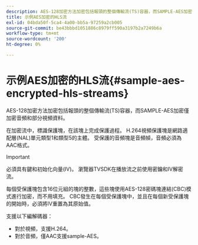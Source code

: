 ```yaml
---
description: AES-128加密方法加密包括報頭的整個傳輸流(TS)容器，而SAMPLE-AES加密僅加密音頻和部分視頻資料。
title: 示例AES加密的HLS流
exl-id: 04bda50f-5ca4-4a00-bb5a-97259a2cb005
source-git-commit: be43bbbd1051886c8979ff590a3197b2a7249b6a
workflow-type: tm+mt
source-wordcount: '200'
ht-degree: 0%

---
```


# 示例AES加密的HLS流{#sample-aes-encrypted-hls-streams}

AES-128加密方法加密包括報頭的整個傳輸流(TS)容器，而SAMPLE-AES加密僅加密音頻和部分視頻資料。

在加密流中，標識保護塊，在該塊上完成保護過程。 H.264視頻保護塊是網路適配層(NAL)單元類型1和類型5的主體。 受保護的音頻塊是音頻幀，音頻必須為AAC格式。

>[!IMPORTANT]
>
>必須具有鍵和初始化向量(IV)。 瀏覽器TVSDK在播放流之前使用密鑰和IV解密流。

每個受保護塊包含16位元組的塊的整數，這些塊使用AES-128密碼塊連結(CBC)模式進行加密，而不用填充。 CBC發生在每個受保護塊中，並且在每個新受保護塊的開始時，必須將IV重置為其原始值。

支援以下編解碼器：

* 對於視頻，支援H.264。
* 對於音頻，僅AAC支援sample-AES。

